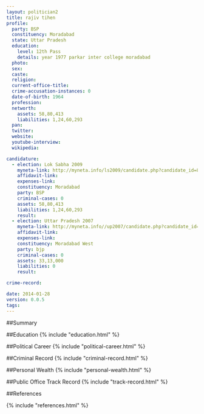 ```yaml
---
layout: politician2
title: rajiv tihen
profile: 
  party: BSP
  constituency: Moradabad
  state: Uttar Pradesh
  education: 
    level: 12th Pass
    details: year 1977 parkar inter college moradabad
  photo: 
  sex: 
  caste: 
  religion: 
  current-office-title: 
  crime-accusation-instances: 0
  date-of-birth: 1964
  profession: 
  networth: 
    assets: 58,80,413
    liabilities: 1,24,60,293
  pan: 
  twitter: 
  website: 
  youtube-interview: 
  wikipedia: 

candidature: 
  - election: Lok Sabha 2009
    myneta-link: http://myneta.info/ls2009/candidate.php?candidate_id=8054
    affidavit-link: 
    expenses-link: 
    constituency: Moradabad 
    party: BSP
    criminal-cases: 0
    assets: 58,80,413
    liabilities: 1,24,60,293
    result:  
  - election: Uttar Pradesh 2007
    myneta-link: http://myneta.info//up2007/candidate.php?candidate_id=29
    affidavit-link: 
    expenses-link: 
    constituency: Moradabad West 
    party: bjp
    criminal-cases: 0
    assets: 33,13,000
    liabilities: 0
    result:  

crime-record: 

date: 2014-01-28
version: 0.0.5
tags: 
---
```

##Summary


##Education
{% include "education.html" %}


##Political Career
{% include "political-career.html" %}


##Criminal Record
{% include "criminal-record.html" %}


##Personal Wealth
{% include "personal-wealth.html" %}


##Public Office Track Record
{% include "track-record.html" %}


##References


{% include "references.html" %}